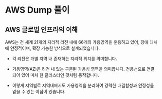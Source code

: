 # AWS Dump 풀이

## AWS 글로벌 인프라의 이해

AWS는 전 세계 21개의 지리적 리전 내에 66개의 가용영역을 운용하고 있어, 장애 대처에 안정적이며, 확장 가능한 방식으로 설계되었습니다.

- 각 리전은 개별 지역 내 존재하는 지리적 위치를 의미합니다.

- 가용영역(AZ)은 리전 내 있는 구분된 가용성 영역을 의미합니다. 전용선으로 연결되어 있어 마치 한 클러스터인 것처럼 동작합니다.

- 이렇게 지역별로 지역내에서도 가용영역을 분리하여 강력한 내결함성과 안정성을 얻을 수 있는 이점이 있습니다.

